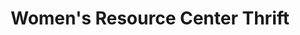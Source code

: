 ---
title: "Women's Resource Center Thrift"
url: /oceanside/womens-resource-center-thrift/
shop: Kleidung
---